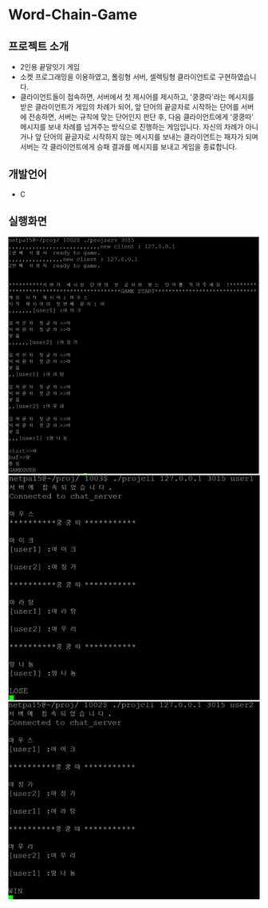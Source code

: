 # Word-Chain-Game

## 프로젝트 소개
  * 2인용 끝말잇기 게임
  * 소켓 프로그래밍을 이용하였고, 폴링형 서버, 셀렉팅형 클라이언트로 구현하였습니다.
  * 클라이언트들이 접속하면, 서버에서 첫 제시어를 제시하고, '쿵쿵따'라는 메시지를 받은 클라이언트가 게임의 차례가 되어, 앞 단어의 끝글자로 시작하는 단어를 서버에 전송하면,
  서버는 규칙에 맞는 단어인지 판단 후, 다음 클라이언트에게 '쿵쿵따' 메시지를 보내 차례를 넘겨주는 방식으로 진행하는 게임입니다.
  자신의 차례가 아니거나 앞 단어의 끝글자로 시작하지 않는 메시지를 보내는 클라이언트는 패자가 되며 서버는 각 클라이언트에게 승패 결과를 메시지를 보내고 게임을 종료합니다.
  
## 개발언어
  * C
  
## 실행화면
![proj_serv](./image/proj_serv.PNG)
![proj_cli_user1](./image/proj_cli_user1.PNG)
![proj_cli_user2](./image/proj_cli_user2.PNG)

